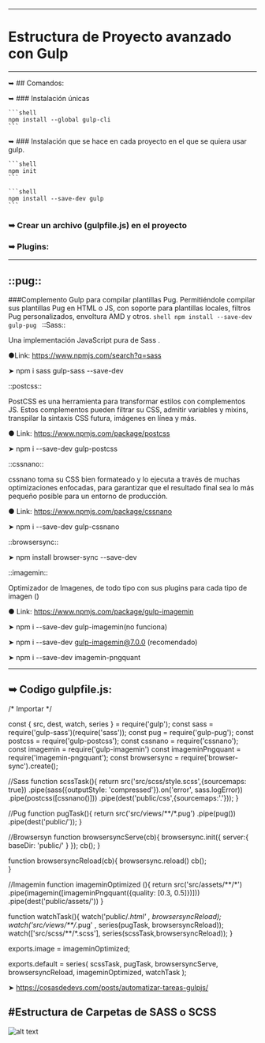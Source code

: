 ----------------------------------------
# Estructura de Proyecto avanzado con Gulp
----------------------------------------
➥ ## Comandos:

➥ ### Instalación únicas

    ```shell
    npm install --global gulp-cli
    ```
    
➥ ### Instalación que se hace en cada proyecto en el que se quiera usar gulp.

    ```shell
    npm init
    ```
    
    ```shell
    npm install --save-dev gulp
    ```
    
### ➥ Crear un archivo (gulpfile.js) en el proyecto

### ➥ Plugins:

----------------------------------------

## ::pug::

  ###Complemento Gulp para compilar plantillas Pug. Permitiéndole compilar sus plantillas Pug en HTML o JS, con soporte para plantillas locales, filtros Pug       personalizados, envoltura AMD y otros.
    ```shell
    npm install --save-dev gulp-pug
    ```
::Sass::

  Una implementación JavaScript pura de Sass .

  ●Link: https://www.npmjs.com/search?q=sass

  ➤ npm i sass gulp-sass --save-dev

::postcss::

  PostCSS es una herramienta para transformar estilos con complementos JS. Estos complementos pueden filtrar su CSS, admitir variables y mixins, transpilar la sintaxis CSS futura, imágenes en línea y más.

  ● Link: https://www.npmjs.com/package/postcss

  ➤ npm i --save-dev gulp-postcss

::cssnano::

  cssnano toma su CSS bien formateado y lo ejecuta a través de muchas optimizaciones enfocadas, para garantizar que el resultado final sea lo más pequeño posible para un entorno de producción.

  ● Link: https://www.npmjs.com/package/cssnano

  ➤ npm i --save-dev gulp-cssnano 

::browsersync::

  ➤ npm install browser-sync --save-dev

::imagemin::

  Optimizador de Imagenes, de todo tipo con sus plugins para cada tipo de imagen ()

  ● Link: https://www.npmjs.com/package/gulp-imagemin

  ➤ npm i --save-dev gulp-imagemin(no funciona)

  ➤ npm i --save-dev gulp-imagemin@7.0.0 (recomendado)

  ➤ npm i --save-dev imagemin-pngquant
  
----------------------------------------
➥ Codigo gulpfile.js:
----------------------------------------
/* Importar */

const { src, dest, watch, series } = require('gulp');
const sass = require('gulp-sass')(require('sass'));
const pug = require('gulp-pug');
const postcss = require('gulp-postcss');
const cssnano = require('cssnano');
const imagemin = require('gulp-imagemin') 
const imageminPngquant = require('imagemin-pngquant');
const browsersync = require('browser-sync').create();

//Sass
function scssTask(){
  return src('src/scss/style.scss',{sourcemaps: true})
    .pipe(sass({outputStyle: 'compressed'}).on('error', sass.logError))
    .pipe(postcss([cssnano()]))
    .pipe(dest('public/css',{sourcemaps:'.'}));
}

//Pug
function pugTask(){
  return src('src/views/**/*.pug')
    .pipe(pug())
    .pipe(dest('public/'));
}

//Browsersyn
function browsersyncServe(cb){
  browsersync.init({
    server:{
      baseDir: 'public/'
    }
  });
  cb();
}

function browsersyncReload(cb){
  browsersync.reload()
  cb();  
}

//Imagemin
function imageminOptimized (){
  return src('src/assets/**/*')
    .pipe(imagemin([imageminPngquant({quality: [0.3, 0.5]})]))
    .pipe(dest('public/assets/'))
}


function watchTask(){
  watch('public/*.html' , browsersyncReload);
  watch('src/views/**/*.pug' , series(pugTask, browsersyncReload));
  watch(['src/scss/**/*.scss'], series(scssTask,browsersyncReload));
}


exports.image = imageminOptimized;

exports.default = series(
  scssTask,
  pugTask,
  browsersyncServe,
  browsersyncReload, 
  imageminOptimized,
  watchTask
);


  ➤ https://cosasdedevs.com/posts/automatizar-tareas-gulpjs/


#Estructura de Carpetas de SASS o SCSS
----------------------------------------

![alt text](https://i.ibb.co/syJTKMk/Ficheros-SCSS.png)


